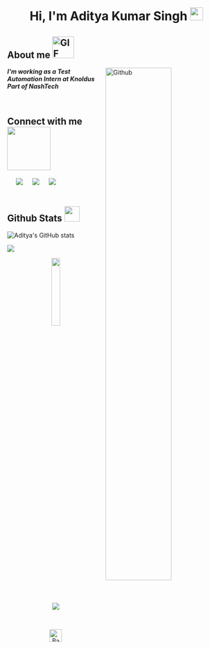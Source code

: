 <h1 align="center">
 Hi, I'm Aditya Kumar Singh <img width="30px" src="https://media.tenor.com/images/3b388fe03da271d2674faf85eb7c3fcd/tenor.gif" />
</h1>


## **About me**  <picture> <img alt="GIF" width="50px" src="https://media.giphy.com/media/du3J3cXyzhj75IOgvA/giphy.gif" /></picture>

<img width="55%" align="right" alt="Github" src="https://raw.githubusercontent.com/onimur/.github/master/.resources/git-header.svg" />


***I'm working as a Test Automation Intern at Knoldus Part of NashTech***


<br>

 <h2 align="left"> Connect with me <img src='https://raw.githubusercontent.com/ShahriarShafin/ShahriarShafin/main/Assets/handshake.gif' width="100px"> </h3>
 <div align="left"  class="icons-social" style="margin-left: 10px;">
        <a style="margin-left: 10px;"  target="_blank" href="https://www.linkedin.com/in/adii-mca/">
			<img src="https://img.icons8.com/doodle/40/000000/linkedin--v2.png"></a> &nbsp;
        <a style="margin-left: 10px;" target="_blank" href="https://github.com/Adii-knolder">
		<img src="https://img.icons8.com/doodle/40/000000/github--v1.png"></a> &nbsp;
		<a style="margin-left: 10px;" target="_blank" href="https://stackoverflow.com/users/21741258/adii-knolder?tab=profile">
				<img src="https://img.icons8.com/external-tal-revivo-color-tal-revivo/40/000000/external-stack-overflow-is-a-question-and-answer-site-for-professional-logo-color-tal-revivo.png"></a>
      </div>
      
<br>

##  **Github Stats** <img src="https://media.giphy.com/media/iY8CRBdQXODJSCERIr/giphy.gif" width="35">

<p align="left">
  <img src="https://github-readme-stats.vercel.app/api?username=Adii-knolder&show_icons=true&theme=great-gatsby" alt="Aditya's GitHub stats">
</p>

<p align="left">
  <a href="https://github.com/Adii-knolder">
  <img align="center" src="https://github-readme-stats.vercel.app/api/top-langs/?username=Adii-knolder&theme=great-gatsby" />
</a>
</p>


<p align="center">
  <img src="https://media.giphy.com/media/jpVnC65DmYeyRL4LHS/giphy.gif" width="20%">
</p>

<p align="center">
<a href="https://visitcount.itsvg.in">
  <img src="https://visitcount.itsvg.in/api?id=Adii-knolder&label=Profile%20Views&color=12&icon=9&pretty=true" />
</a>
</p>
</br>
<p align="center"><a href="https://github.com/nastyox/Repo-Roster#"><img src="http://randojs.com/images/backToTopButton.png" alt="Back to top" height="29"/></a></p>
